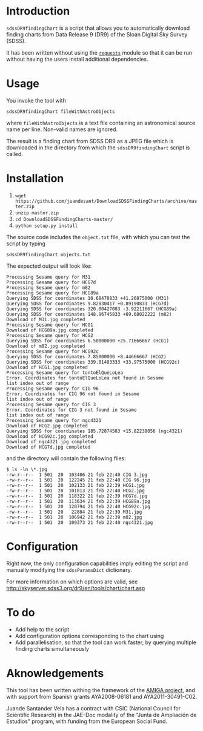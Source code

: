 Introduction
============

`sdssDR9findingChart` is a script that allows you to automatically download finding charts from Data Release 9 (DR9) of the Sloan Digital Sky Survey (SDSS).

It has been written without using the [`requests`](http://docs.python-requests.org/ "Requests: HTTP for Humans &mdash; Requests 1.1.0 documentation") module so that it can be run without having the users install additional dependencies.

Usage
=====

You invoke the tool with

    sdssDR9findingChart fileWithAstroObjects

where `fileWithAstroObjects` is a text file containing an astronomical source name per line. Non-valid names are ignored.

The result is a finding chart from SDSS DR9 as a JPEG file which is downloaded in the directory from which the `sdssDR9findingChart` script is called.

Installation
============

1. `wget https://github.com/juandesant/DownloadSDSSFindingCharts/archive/master.zip`
2. `unzip master.zip`
3. `cd DownloadSDSSFindingCharts-master/`
4. `python setup.py install`

The source code includes the `object.txt` file, with which you can test the script by typing

    sdssDR9findingChart objects.txt

The expected output will look like:

    Processing Sesame query for M31
    Processing Sesame query for HCG7d
    Processing Sesame query for m82
    Processing Sesame query for HCG89a
    Querying SDSS for coordinates 10.68470833 +41.26875000 (M31)
    Querying SDSS for coordinates 9.82830417 +0.89190833 (HCG7d)
    Querying SDSS for coordinates 320.00427083 -3.92211667 (HCG89a)
    Querying SDSS for coordinates 148.96745833 +69.68022222 (m82)
    Download of M31.jpg completed
    Processing Sesame query for HCG1
    Download of HCG89a.jpg completed
    Processing Sesame query for HCG2
    Querying SDSS for coordinates 6.50000000 +25.71666667 (HCG1)
    Download of m82.jpg completed
    Processing Sesame query for HCG92c
    Querying SDSS for coordinates 7.85000000 +8.44666667 (HCG2)
    Querying SDSS for coordinates 339.01483333 +33.97575000 (HCG92c)
    Download of HCG1.jpg completed
    Processing Sesame query for tontoElQueLoLea
    Error. Coordinates for tontoElQueLoLea not found in Sesame
    list index out of range
    Processing Sesame query for CIG 96
    Error. Coordinates for CIG 96 not found in Sesame
    list index out of range
    Processing Sesame query for CIG 3
    Error. Coordinates for CIG 3 not found in Sesame
    list index out of range
    Processing Sesame query for ngc4321
    Download of HCG2.jpg completed
    Querying SDSS for coordinates 185.72874583 +15.82238056 (ngc4321)
    Download of HCG92c.jpg completed
    Download of ngc4321.jpg completed
    Download of HCG7d.jpg completed

and the directory will contain the following files:

	$ ls -ln \*.jpg
	-rw-r--r--  1 501  20  103406 21 feb 22:40 CIG 3.jpg
	-rw-r--r--  1 501  20  122245 21 feb 22:40 CIG 96.jpg
	-rw-r--r--  1 501  20  102133 21 feb 22:39 HCG1.jpg
	-rw-r--r--  1 501  20  101813 21 feb 22:40 HCG2.jpg
	-rw-r--r--  1 501  20  118322 21 feb 22:39 HCG7d.jpg
	-rw-r--r--  1 501  20  113634 21 feb 22:39 HCG89a.jpg
	-rw-r--r--  1 501  20  120794 21 feb 22:40 HCG92c.jpg
	-rw-r--r--  1 501  20   22884 21 feb 22:39 M31.jpg
	-rw-r--r--  1 501  20  106942 21 feb 22:39 m82.jpg
	-rw-r--r--  1 501  20  109373 21 feb 22:40 ngc4321.jpg

Configuration
=============

Right now, the only configuration capabilities imply editing the script and manually modifying the `sdssParamsDict` dictionary.

For more information on which options are valid, see http://skyserver.sdss3.org/dr9/en/tools/chart/chart.asp

To do
=====

* Add help to the script
* Add configuration options corresponding to the chart using
* Add parallelisation, so that the tool can work faster, by querying multiple finding charts simultaneously

Aknowledgements
===============

This tool has been written withing the framework of the [AMIGA project](http://amiga.iaa.es/ "AMIGA : Analysis of the interstellar Medium of Isolated GAlaxies"), and with support from Spanish grants AYA2008-06181 and AYA2011-30491-C02.

Juande Santander Vela has a contract with CSIC (National Council for Scientific Research) in the JAE-Doc modality of the "Junta de Ampliación de Estudios" program, with funding from the European Social Fund.